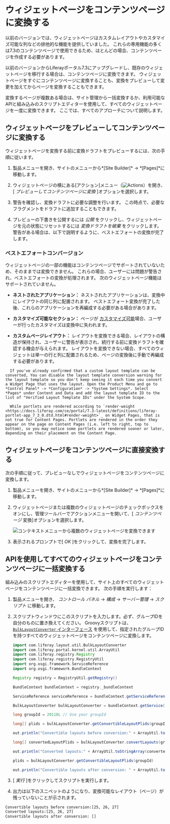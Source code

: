 # ウィジェットページをコンテンツページに変換する

以前のバージョンでは、ウィジェットページはカスタムレイアウトやカスタマイズ可能な列などの排他的な機能を提供していました。 これらの専用機能の多くは7.3のコンテンツページで使用できるため、ほとんどの場合、コンテンツページを作成する必要があります。

以前のバージョンからLiferayポータル7.3にアップグレードし、既存のウィジェットページを移行する場合は、コンテンツページに変換できます。 ウィジェットページをすぐにコンテンツページに変換することも、変換をプレビューして変更を加えてからページを変換することもできます。

変換するページが複数ある場合は、サイト管理から一括変換するか、利用可能なAPIと組み込みのスクリプトエディターを使用して、すべてのウィジェットページを一度に変換できます。 ここでは、すべてのアプローチについて説明します。

## ウィジェットページをプレビューしてコンテンツページに変換する

ウィジェットページを変換する前に変換ドラフトをプレビューするには、次の手順に従います。

1.  製品メニューを開き、サイトのメニューから*[Site Builder]* → *[Pages]*に移動します。

2.  ウィジェットページの横にある[アクション]メニュー（![Actions](../../../images/icon-actions.png)）を開き、[ *プレビューしてコンテンツページに変換* ]オプションを選択します。

3.  警告を確認し、変換ドラフトに必要な調整を行います。 この時点で、必要なフラグメントをドラフトに追加することもできます。

4.  プレビューの下書きを公開するには *公開* をクリックし、ウィジェットページを元の状態にリセットするには *変換ドラフトを破棄* をクリックします。 警告がある場合は、以下で説明するように、ベストエフォートの変換が完了します。

### ベストエフォートコンバージョン

ウィジェットページの一部の機能はコンテンツページでサポートされていないため、そのままでは変換できません。 これらの場合、ユーザーには問題が警告され、ベストエフォートの変換が処理されます。 次のウィジェットページ機能はサポートされていません。

  - **ネストされたアプリケーション：** ネストされたアプリケーションは、変換中にレイアウトの同じ列に配置されます。 ベストエフォート変換が完了した後、これらのアプリケーションを再編成する必要がある場合があります。

  - **カスタマイズ可能なセクション：** ページが [カスタマイズ可能](./enabling-user-personalization-of-widget-pages.md)場合、ユーザーが行ったカスタマイズは変換中に失われます。

  - **カスタムページレイアウト：** レイアウトを変換できる場合、レイアウトの構造が保持され、ユーザーに警告が表示され、続行する前に変換ドラフトを確認する機会が与えられます。 レイアウトを変換できない場合、すべてのウィジェットは単一の行と列に配置されるため、ページの変換後に手動で再編成する必要があります。

<!-- end list -->

``` note::
  If you've already confirmed that a custom layout template can be converted, You can disable the layout template conversion warning for the layout template so you don't keep seeing it each time you convert a Widget Page that uses the layout. Open the Product Menu and go to *Control Panel* -> *Configuration* -> *System Settings*. Select *Pages* under Content and Data and add the layout template ID to the list of "Verified Layout Template IDs" under the System Scope.
```

``` note::
  While portlets are rendered according to `render-weight <https://docs.liferay.com/ce/portal/7.3-latest/definitions/liferay-portlet-app_7_3_0.dtd.html#render-weight>`_ on Widget Pages, that is not true for Content Pages. Portlets are rendered in the order they appear on the page on Content Pages (i.e. left to right, top to bottom), so you may notice some portlets are rendered sooner or later, depending on their placement on the Content Page.
```

## ウィジェットページをコンテンツページに直接変換する

次の手順に従って、プレビューなしでウィジェットページをコンテンツページに変換します。

1.  製品メニューを開き、サイトのメニューから*[Site Builder]* → *[Pages]*に移動します。

2.  ウィジェットページまたは複数のウィジェットページのチェックボックスをオンにし、管理ツールバーでアクションメニューを開いて、[ *コンテンツページ* 変換]オプションを選択します。

    ![コンテキストメニューから複数のウィジェットページを変換できます](./converting-widget-pages-to-content-pages/images/01.png)

3.  表示されるプロンプトで[ *OK* ]をクリックして、変換を完了します。

## APIを使用してすべてのウィジェットページをコンテンツページに一括変換する

組み込みのスクリプトエディターを使用して、サイト上のすべてのウィジェットページをコンテンツページに一括変換できます。 次の手順を実行します：

1.  製品メニューを開き、 *コントロール パネル* → *構成* → *サーバー管理* → *スクリプト* に移動します。

2.  スクリプトウィンドウにこのスクリプトを入力します。必ず、グループIDを自分のものに置き換えてください。 Groovyスクリプトは、 [`BulkLayoutConverter` インターフェース](https://docs.liferay.com/portal/7.3-latest/apps/layout-3.0.0/javadocs/com/liferay/layout/util/BulkLayoutConverter.html) を使用して、指定されたグループIDを持つすべてのウィジェットページをコンテンツページに変換します。

    ``` groovy
    import com.liferay.layout.util.BulkLayoutConverter
    import com.liferay.portal.kernel.util.ArrayUtil
    import com.liferay.registry.Registry
    import com.liferay.registry.RegistryUtil
    import org.osgi.framework.ServiceReference
    import org.osgi.framework.BundleContext

    Registry registry = RegistryUtil.getRegistry()

    BundleContext bundleContext = registry._bundleContext

    ServiceReference serviceReference = bundleContext.getServiceReference(BulkLayoutConverter.class.getName())

    BulkLayoutConverter bulkLayoutConverter = bundleContext.getService(serviceReference);

    long groupId = 20118L // Use your groupId

    long[] plids = bulkLayoutConverter.getConvertibleLayoutPlids(groupId)

    out.println("Convertible layouts before conversion:" + ArrayUtil.toStringArray(plids))

    long[] convertedLayoutPlids = bulkLayoutConverter.convertLayouts(groupId)

    out.println("Converted layouts:" + ArrayUtil.toStringArray(convertedLayoutPlids))

    plids = bulkLayoutConverter.getConvertibleLayoutPlids(groupId)

    out.println("Convertible layouts after conversion: " + ArrayUtil.toStringArray(plids))
    ```

3.  [ *実行* ]をクリックしてスクリプトを実行します。

4.  出力は以下のスニペットのようになり、変換可能なレイアウト（ページ）が残っていないことが示されます。

<!-- end list -->

``` bash
Convertible layouts before conversion:[25, 26, 27]
Converted layouts:[25, 26, 27]
Convertible layouts after conversion: []
```
